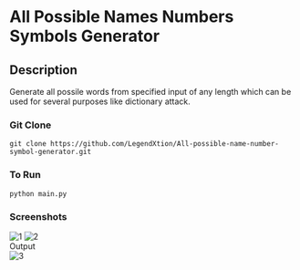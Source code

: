 # All Possible Names Numbers Symbols Generator

## Description
Generate all possile words from specified input of any length which can be used for several purposes like dictionary attack.

### Git Clone
`git clone https://github.com/LegendXtion/All-possible-name-number-symbol-generator.git`

### To Run
`python main.py`

### Screenshots
![1](https://i.ibb.co/G7bm2v7/2.png)
![2](https://i.ibb.co/K53NZWC/Capture.png)
<br />
Output
<br />
![3](https://i.ibb.co/0XW8WBw/3.png)


